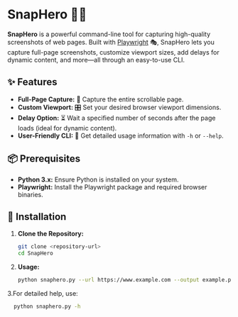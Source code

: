 # SnapHero 🚀📸

**SnapHero** is a powerful command-line tool for capturing high-quality screenshots of web pages. Built with [Playwright](https://playwright.dev/) 🎭, SnapHero lets you capture full-page screenshots, customize viewport sizes, add delays for dynamic content, and more—all through an easy-to-use CLI.

## ✨ Features

- **Full-Page Capture:** 📄 Capture the entire scrollable page.
- **Custom Viewport:** 🎛️ Set your desired browser viewport dimensions.
- **Delay Option:** ⏳ Wait a specified number of seconds after the page loads (ideal for dynamic content).
- **User-Friendly CLI:** 💬 Get detailed usage information with `-h` or `--help`.

## 📦 Prerequisites

- **Python 3.x:** Ensure Python is installed on your system.
- **Playwright:** Install the Playwright package and required browser binaries.

## 🔧 Installation

1. **Clone the Repository:**

   ```bash
   git clone <repository-url>
   cd SnapHero
2. **Usage:**
   ```bash
   python snaphero.py --url https://www.example.com --output example.png --full-page --delay 2 --viewport-width 1440 --viewport-height 900

3.For detailed help, use:
```bash
  python snaphero.py -h

